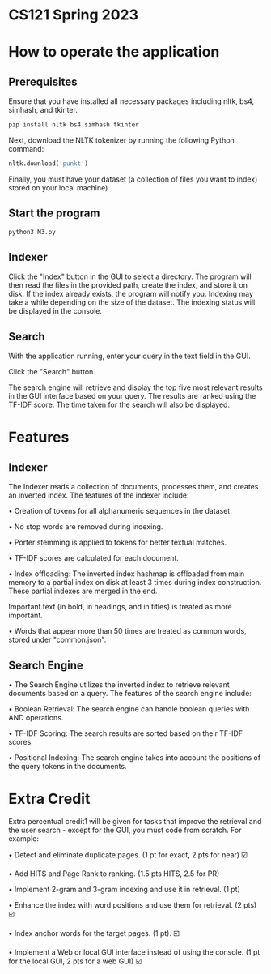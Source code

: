 # CS121 Spring 2023 

# How to operate the application
## Prerequisites
Ensure that you have installed all necessary packages including nltk, bs4, simhash, and tkinter.
```python
pip install nltk bs4 simhash tkinter
```
Next, download the NLTK tokenizer by running the following Python command:
```python
nltk.download('punkt')
```
Finally, you must have your dataset (a collection of files you want to index) stored on your local machine)

## Start the program
```python
python3 M3.py
```

## Indexer
Click the "Index" button in the GUI to select a directory. The program will then read the files in the provided path, create the index, and store it on disk. If the index already exists, the program will notify you. Indexing may take a while depending on the size of the dataset. The indexing status will be displayed in the console.

## Search
With the application running, enter your query in the text field in the GUI.

Click the "Search" button.

The search engine will retrieve and display the top five most relevant results in the GUI interface based on your query. The results are ranked using the TF-IDF score. The time taken for the search will also be displayed.


# Features
## Indexer
The Indexer reads a collection of documents, processes them, and creates an inverted index. The features of the indexer include:

• Creation of tokens for all alphanumeric sequences in the dataset.

• No stop words are removed during indexing.

• Porter stemming is applied to tokens for better textual matches.

• TF-IDF scores are calculated for each document.

• Index offloading: The inverted index hashmap is offloaded from main memory to a partial index on disk at least 3 times during index construction. These partial indexes are merged in the end.

Important text (in bold, in headings, and in titles) is treated as more important.

• Words that appear more than 50 times are treated as common words, stored under "common.json".

## Search Engine
• The Search Engine utilizes the inverted index to retrieve relevant documents based on a query. The features of the search engine include:

• Boolean Retrieval: The search engine can handle boolean queries with AND operations.

• TF-IDF Scoring: The search results are sorted based on their TF-IDF scores.

• Positional Indexing: The search engine takes into account the positions of the query tokens in the documents.


# Extra Credit
Extra percentual credit1 will be given for tasks that improve the retrieval and
the user search - except for the GUI, you must code from scratch. For example:

• Detect and eliminate duplicate pages. (1 pt for exact, 2 pts for near) ☑️

• Add HITS and Page Rank to ranking. (1.5 pts HITS, 2.5 for PR) 

• Implement 2-gram and 3-gram indexing and use it in retrieval. (1 pt) 

• Enhance the index with word positions and use them for retrieval. (2 pts) ☑️

• Index anchor words for the target pages. (1 pt). ☑️

• Implement a Web or local GUI interface instead of using the console.
(1 pt for the local GUI, 2 pts for a web GUI) ☑️
